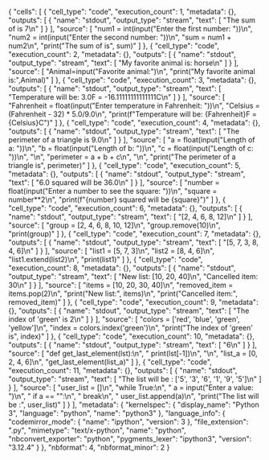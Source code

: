{
 "cells": [
  {
   "cell_type": "code",
   "execution_count": 1,
   "metadata": {},
   "outputs": [
    {
     "name": "stdout",
     "output_type": "stream",
     "text": [
      "The sum of is 7\n"
     ]
    }
   ],
   "source": [
    "num1 = int(input(\"Enter the first number: \"))\n",
    "num2 = int(input(\"Enter the second number: \"))\n",
    "sum = num1 + num2\n",
    "print(\"The sum of is\", sum)"
   ]
  },
  {
   "cell_type": "code",
   "execution_count": 2,
   "metadata": {},
   "outputs": [
    {
     "name": "stdout",
     "output_type": "stream",
     "text": [
      "My favorite animal is: horse\n"
     ]
    }
   ],
   "source": [
    "Animal=input(\"Favorite animal:\")\n",
    "print(\"My favorite animal is:\",Animal)"
   ]
  },
  {
   "cell_type": "code",
   "execution_count": 3,
   "metadata": {},
   "outputs": [
    {
     "name": "stdout",
     "output_type": "stream",
     "text": [
      "Temperature will be: 3.0F = -16.11111111111111C\n"
     ]
    }
   ],
   "source": [
    "Fahrenheit = float(input(\"Enter temperature in Fahrenheit: \"))\n",
    "Celsius = (Fahrenheit - 32) * 5.0/9.0\n",
    "print(f\"Temperature will be: {Fahrenheit}F = {Celsius}C\")"
   ]
  },
  {
   "cell_type": "code",
   "execution_count": 4,
   "metadata": {},
   "outputs": [
    {
     "name": "stdout",
     "output_type": "stream",
     "text": [
      "The perimeter of a triangle is 9.0\n"
     ]
    }
   ],
   "source": [
    "a = float(input(\"Length of a: \"))\n",
    "b = float(input(\"Length of b: \"))\n",
    "c = float(input(\"Length of c: \"))\n",
    "\n",
    "perimeter = a + b + c\n",
    "\n",
    "print(\"The perimeter of a triangle is\", perimeter)"
   ]
  },
  {
   "cell_type": "code",
   "execution_count": 5,
   "metadata": {},
   "outputs": [
    {
     "name": "stdout",
     "output_type": "stream",
     "text": [
      "6.0 squared will be 36.0\n"
     ]
    }
   ],
   "source": [
    "number = float(input(\"Enter a number to see the square: \"))\n",
    "square = number**2\n",
    "print(f\"{number} squared will be {square}\")"
   ]
  },
  {
   "cell_type": "code",
   "execution_count": 6,
   "metadata": {},
   "outputs": [
    {
     "name": "stdout",
     "output_type": "stream",
     "text": [
      "[2, 4, 6, 8, 12]\n"
     ]
    }
   ],
   "source": [
    "group = [2, 4, 6, 8, 10, 12]\n",
    "group.remove(10)\n",
    "print(group)"
   ]
  },
  {
   "cell_type": "code",
   "execution_count": 7,
   "metadata": {},
   "outputs": [
    {
     "name": "stdout",
     "output_type": "stream",
     "text": [
      "[5, 7, 3, 8, 4, 6]\n"
     ]
    }
   ],
   "source": [
    "list1 = [5, 7, 3]\n",
    "list2 = [8, 4, 6]\n",
    "list1.extend(list2)\n",
    "print(list1)"
   ]
  },
  {
   "cell_type": "code",
   "execution_count": 8,
   "metadata": {},
   "outputs": [
    {
     "name": "stdout",
     "output_type": "stream",
     "text": [
      "New list: [10, 20, 40]\n",
      "Cancelled item: 30\n"
     ]
    }
   ],
   "source": [
    "items = [10, 20, 30, 40]\n",
    "removed_item = items.pop(2)\n",
    "print(\"New list:\", items)\n",
    "print(\"Cancelled item:\", removed_item)"
   ]
  },
  {
   "cell_type": "code",
   "execution_count": 9,
   "metadata": {},
   "outputs": [
    {
     "name": "stdout",
     "output_type": "stream",
     "text": [
      "The index of 'green' is 2\n"
     ]
    }
   ],
   "source": [
    "colors = ['red', 'blue', 'green', 'yellow']\n",
    "index = colors.index('green')\n",
    "print(\"The index of 'green' is\", index)"
   ]
  },
  {
   "cell_type": "code",
   "execution_count": 10,
   "metadata": {},
   "outputs": [
    {
     "name": "stdout",
     "output_type": "stream",
     "text": [
      "6\n"
     ]
    }
   ],
   "source": [
    "def get_last_element(lst):\n",
    "    print(lst[-1])\n",
    "\n",
    "list_a = [0, 2, 4, 6]\n",
    "get_last_element(list_a)"
   ]
  },
  {
   "cell_type": "code",
   "execution_count": 11,
   "metadata": {},
   "outputs": [
    {
     "name": "stdout",
     "output_type": "stream",
     "text": [
      "The list will be : ['5', '3', '6', '1', '9', '5']\n"
     ]
    }
   ],
   "source": [
    "user_list = []\n",
    "while True:\n",
    "    a = input(\"Enter a value: \")\n",
    "    if a == \"\":\n",
    "        break\n",
    "    user_list.append(a)\n",
    "print(\"The list will be :\", user_list)"
   ]
  }
 ],
 "metadata": {
  "kernelspec": {
   "display_name": "Python 3",
   "language": "python",
   "name": "python3"
  },
  "language_info": {
   "codemirror_mode": {
    "name": "ipython",
    "version": 3
   },
   "file_extension": ".py",
   "mimetype": "text/x-python",
   "name": "python",
   "nbconvert_exporter": "python",
   "pygments_lexer": "ipython3",
   "version": "3.12.4"
  }
 },
 "nbformat": 4,
 "nbformat_minor": 2
}

